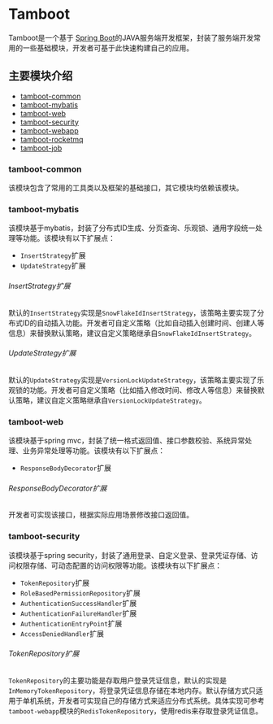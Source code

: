 # Tamboot
Tamboot是一个基于 [Spring Boot](https://spring.io/projects/spring-boot)的JAVA服务端开发框架，封装了服务端开发常用的一些基础模块，开发者可基于此快速构建自己的应用。

## 主要模块介绍

* [tamboot-common](#tamboot-common)
* [tamboot-mybatis](#tamboot-mybatis)
* [tamboot-web](#tamboot-web)
* [tamboot-security](#tamboot-security)
* [tamboot-webapp](#tamboot-webapp)
* [tamboot-rocketmq](#tamboot-rocketmq)
* [tamboot-job](#tamboot-job)

### tamboot-common
该模块包含了常用的工具类以及框架的基础接口，其它模块均依赖该模块。

### tamboot-mybatis
该模块基于mybatis，封装了分布式ID生成、分页查询、乐观锁、通用字段统一处理等功能。该模块有以下扩展点：
* `InsertStrategy`扩展
* `UpdateStrategy`扩展

###### InsertStrategy扩展
默认的`InsertStrategy`实现是`SnowFlakeIdInsertStrategy`，该策略主要实现了分布式ID的自动插入功能。开发者可自定义策略（比如自动插入创建时间、创建人等信息）来替换默认策略，建议自定义策略继承自`SnowFlakeIdInsertStrategy`。

###### UpdateStrategy扩展
默认的`UpdateStrategy`实现是`VersionLockUpdateStrategy`，该策略主要实现了乐观锁的功能。开发者可自定义策略（比如插入修改时间、修改人等信息）来替换默认策略，建议自定义策略继承自`VersionLockUpdateStrategy`。

### tamboot-web
该模块基于spring mvc，封装了统一格式返回值、接口参数校验、系统异常处理、业务异常处理等功能。该模块有以下扩展点：
* `ResponseBodyDecorator`扩展

###### ResponseBodyDecorator扩展
开发者可实现该接口，根据实际应用场景修改接口返回值。

### tamboot-security
该模块基于spring security，封装了通用登录、自定义登录、登录凭证存储、访问权限存储、可动态配置的访问权限等功能。该模块有以下扩展点：
* `TokenRepository`扩展
* `RoleBasedPermissionRepository`扩展
* `AuthenticationSuccessHandler`扩展
* `AuthenticationFailureHandler`扩展
* `AuthenticationEntryPoint`扩展
* `AccessDeniedHandler`扩展

###### TokenRepository扩展
`TokenRepository`的主要功能是存取用户登录凭证信息，默认的实现是`InMemoryTokenRepository`，将登录凭证信息存储在本地内存。默认存储方式只适用于单机系统，开发者可实现自己的存储方式来适应分布式系统。具体实现可参考`tamboot-webapp`模块的`RedisTokenRepository`，使用redis来存取登录凭证信息。